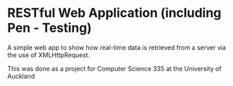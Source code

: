 # RESTful Web Application (including Pen - Testing)

A simple web app to show how real-time data is retrieved from a server via the use of XMLHttpRequest.

This was done as a project for Computer Science 335 at the University of Auckland
